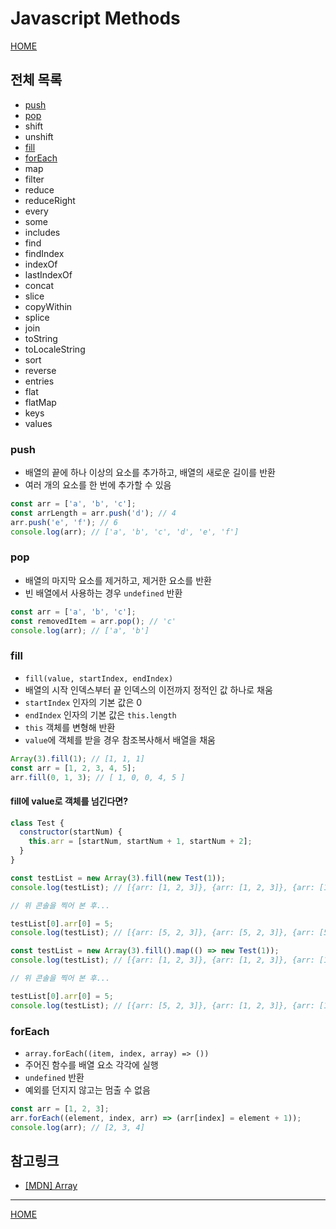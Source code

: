 # Javascript Methods

[HOME](https://github.com/SunYoungKwon/What-I-Studied-on-Woowacourse)

## 전체 목록

- [push](#push)
- [pop](#pop)
- shift
- unshift
- [fill](#fill)
- [forEach](#forEach)
- map
- filter
- reduce
- reduceRight
- every
- some
- includes
- find
- findIndex
- indexOf
- lastIndexOf
- concat
- slice
- copyWithin
- splice
- join
- toString
- toLocaleString
- sort
- reverse
- entries
- flat
- flatMap
- keys
- values

### push

- 배열의 끝에 하나 이상의 요소를 추가하고, 배열의 새로운 길이를 반환
- 여러 개의 요소를 한 번에 추가할 수 있음

```javascript
const arr = ['a', 'b', 'c'];
const arrLength = arr.push('d'); // 4
arr.push('e', 'f'); // 6
console.log(arr); // ['a', 'b', 'c', 'd', 'e', 'f']
```

### pop

- 배열의 마지막 요소를 제거하고, 제거한 요소를 반환
- 빈 배열에서 사용하는 경우 `undefined` 반환

```javascript
const arr = ['a', 'b', 'c'];
const removedItem = arr.pop(); // 'c'
console.log(arr); // ['a', 'b']
```

### fill

- `fill(value, startIndex, endIndex)`
- 배열의 시작 인덱스부터 끝 인덱스의 이전까지 정적인 값 하나로 채움
- `startIndex` 인자의 기본 값은 0
- `endIndex` 인자의 기본 값은 `this.length`
- `this` 객체를 변형해 반환
- `value`에 객체를 받을 경우 참조복사해서 배열을 채움

```javascript
Array(3).fill(1); // [1, 1, 1]
const arr = [1, 2, 3, 4, 5];
arr.fill(0, 1, 3); // [ 1, 0, 0, 4, 5 ]
```

#### fill에 value로 객체를 넘긴다면?

```javascript
class Test {
  constructor(startNum) {
    this.arr = [startNum, startNum + 1, startNum + 2];
  }
}
```

```javascript
const testList = new Array(3).fill(new Test(1));
console.log(testList); // [{arr: [1, 2, 3]}, {arr: [1, 2, 3]}, {arr: [1, 2, 3]}]

// 위 콘솔을 찍어 본 후...

testList[0].arr[0] = 5;
console.log(testList); // [{arr: [5, 2, 3]}, {arr: [5, 2, 3]}, {arr: [5, 2, 3]}]
```

```javascript
const testList = new Array(3).fill().map(() => new Test(1));
console.log(testList); // [{arr: [1, 2, 3]}, {arr: [1, 2, 3]}, {arr: [1, 2, 3]}]

// 위 콘솔을 찍어 본 후...

testList[0].arr[0] = 5;
console.log(testList); // [{arr: [5, 2, 3]}, {arr: [1, 2, 3]}, {arr: [1, 2, 3]}]
```

### forEach

- `array.forEach((item, index, array) => ())`
- 주어진 함수를 배열 요소 각각에 실행
- `undefined` 반환
- 예외를 던지지 않고는 멈출 수 없음

```javascript
const arr = [1, 2, 3];
arr.forEach((element, index, arr) => (arr[index] = element + 1));
console.log(arr); // [2, 3, 4]
```

## 참고링크

- [[MDN] Array](https://developer.mozilla.org/ko/docs/Web/JavaScript/Reference/Global_Objects/Array)

---

[HOME](https://github.com/SunYoungKwon/What-I-Studied-on-Woowacourse)
